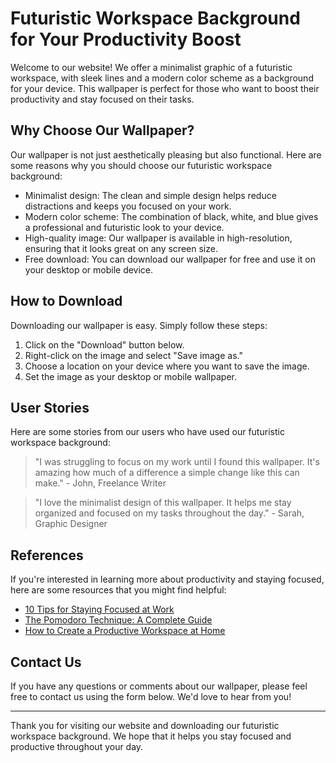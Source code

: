 <!--font:Roboto-->

# Futuristic Workspace Background for Your Productivity Boost

Welcome to our website! We offer a minimalist graphic of a futuristic workspace, with sleek lines and a modern color scheme as a background for your device. This wallpaper is perfect for those who want to boost their productivity and stay focused on their tasks.

## Why Choose Our Wallpaper?

Our wallpaper is not just aesthetically pleasing but also functional. Here are some reasons why you should choose our futuristic workspace background:

- Minimalist design: The clean and simple design helps reduce distractions and keeps you focused on your work.
- Modern color scheme: The combination of black, white, and blue gives a professional and futuristic look to your device.
- High-quality image: Our wallpaper is available in high-resolution, ensuring that it looks great on any screen size.
- Free download: You can download our wallpaper for free and use it on your desktop or mobile device.

## How to Download

Downloading our wallpaper is easy. Simply follow these steps:

1. Click on the "Download" button below.
2. Right-click on the image and select "Save image as."
3. Choose a location on your device where you want to save the image.
4. Set the image as your desktop or mobile wallpaper.

## User Stories

Here are some stories from our users who have used our futuristic workspace background:

> "I was struggling to focus on my work until I found this wallpaper. It's amazing how much of a difference a simple change like this can make." - John, Freelance Writer

> "I love the minimalist design of this wallpaper. It helps me stay organized and focused on my tasks throughout the day." - Sarah, Graphic Designer

## References

If you're interested in learning more about productivity and staying focused, here are some resources that you might find helpful:

- [10 Tips for Staying Focused at Work](#)
- [The Pomodoro Technique: A Complete Guide](#)
- [How to Create a Productive Workspace at Home](#)

## Contact Us

If you have any questions or comments about our wallpaper, please feel free to contact us using the form below. We'd love to hear from you!

---

Thank you for visiting our website and downloading our futuristic workspace background. We hope that it helps you stay focused and productive throughout your day.

<!--

Write me content for website with wallpaper which alt text is:

"A minimalist graphic of a futuristic workspace, with sleek lines and a modern color scheme."

The name/title of the page should not be 1:1 copy of the alt text but rather a real content of the website which is using this wallpaper.

- Use markdown format 
- Start with heading
- Heading should be short and concise
- The content should look like a real website 
- The website should not be about the wallpaper, wallpaper is just a related background
- Heading should be contain work "wallpaper" or "background"
- Include real sections like references, contact, user stories, etc. use things relevant to the page purpose.
- Feel free to use structure like headings, bullets, numbering, blockquotes, paragraphs, horizontal lines, etc.
- You can use formatting like bold or _italic_
- You can include UTF-8 emojis
- Links should be only #hash anchors (and you can refer to the document itself)
- Do not include images


---


# Futuristic Workspace Background for Your Productivity Boost

Welcome to our website! We offer a minimalist graphic of a futuristic workspace, with sleek lines and a modern color scheme as a background for your device. This wallpaper is perfect for those who want to boost their productivity and stay focused on their tasks.

## Why Choose Our Wallpaper?

Our wallpaper is not just aesthetically pleasing but also functional. Here are some reasons why you should choose our futuristic workspace background:

- Minimalist design: The clean and simple design helps reduce distractions and keeps you focused on your work.
- Modern color scheme: The combination of black, white, and blue gives a professional and futuristic look to your device.
- High-quality image: Our wallpaper is available in high-resolution, ensuring that it looks great on any screen size.
- Free download: You can download our wallpaper for free and use it on your desktop or mobile device.

## How to Download

Downloading our wallpaper is easy. Simply follow these steps:

1. Click on the "Download" button below.
2. Right-click on the image and select "Save image as."
3. Choose a location on your device where you want to save the image.
4. Set the image as your desktop or mobile wallpaper.

## User Stories

Here are some stories from our users who have used our futuristic workspace background:

> "I was struggling to focus on my work until I found this wallpaper. It's amazing how much of a difference a simple change like this can make." - John, Freelance Writer

> "I love the minimalist design of this wallpaper. It helps me stay organized and focused on my tasks throughout the day." - Sarah, Graphic Designer

## References

If you're interested in learning more about productivity and staying focused, here are some resources that you might find helpful:

- [10 Tips for Staying Focused at Work](#)
- [The Pomodoro Technique: A Complete Guide](#)
- [How to Create a Productive Workspace at Home](#)

## Contact Us

If you have any questions or comments about our wallpaper, please feel free to contact us using the form below. We'd love to hear from you!

---

Thank you for visiting our website and downloading our futuristic workspace background. We hope that it helps you stay focused and productive throughout your day.

-->
